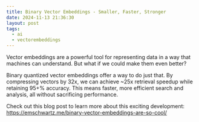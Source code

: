 ```yaml
---
title: Binary Vector Embeddings - Smaller, Faster, Stronger
date: 2024-11-13 21:36:30
layout: post
tags:
  - ai
  - vectorembeddings
---
```


Vector embeddings are a powerful tool for representing data in a way that machines can understand. But what if we could make them even better?

Binary quantized vector embeddings offer a way to do just that. By compressing vectors by 32x, we can achieve ~25x retrieval speedup while retaining 95+% accuracy. This means faster, more efficient search and analysis, all without sacrificing performance.

Check out this blog post to learn more about this exciting development: https://emschwartz.me/binary-vector-embeddings-are-so-cool/
